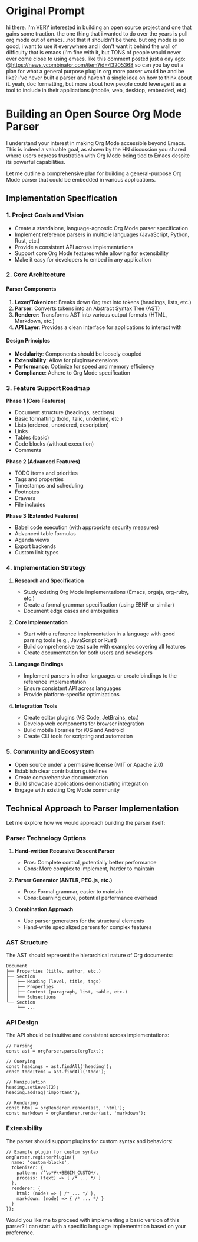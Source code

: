 # Original Prompt
hi there. i'm VERY interested in building an open source project and one that gains some traction. the one thing that i wanted to do over the years is pull org mode out of emacs...not that it shouldn't be there. but org mode is so good, i want to use it everywhere and i don't want it behind the wall of difficulty that is emacs (i'm fine with it, but TONS of people would never ever come close to using emacs. like this comment posted just a day ago: @https://news.ycombinator.com/item?id=43205368  so can you lay out a plan for what a general purpose plug in org more parser would be and be like? i've never built a parser and haven't a single idea on how to think about it. yeah, doc formatting, but more about how people could leverage it as a tool to include in their applications (mobile, web, desktop, embedded, etc). 

# Building an Open Source Org Mode Parser

I understand your interest in making Org Mode accessible beyond Emacs. This is indeed a valuable goal, as shown by the HN discussion you shared where users express frustration with Org Mode being tied to Emacs despite its powerful capabilities.

Let me outline a comprehensive plan for building a general-purpose Org Mode parser that could be embedded in various applications.

## Implementation Specification

### 1. Project Goals and Vision

- Create a standalone, language-agnostic Org Mode parser specification
- Implement reference parsers in multiple languages (JavaScript, Python, Rust, etc.)
- Provide a consistent API across implementations
- Support core Org Mode features while allowing for extensibility
- Make it easy for developers to embed in any application

### 2. Core Architecture

#### Parser Components
1. **Lexer/Tokenizer**: Breaks down Org text into tokens (headings, lists, etc.)
2. **Parser**: Converts tokens into an Abstract Syntax Tree (AST)
3. **Renderer**: Transforms AST into various output formats (HTML, Markdown, etc.)
4. **API Layer**: Provides a clean interface for applications to interact with

#### Design Principles
- **Modularity**: Components should be loosely coupled
- **Extensibility**: Allow for plugins/extensions
- **Performance**: Optimize for speed and memory efficiency
- **Compliance**: Adhere to Org Mode specification

### 3. Feature Support Roadmap

**Phase 1 (Core Features)**
- Document structure (headings, sections)
- Basic formatting (bold, italic, underline, etc.)
- Lists (ordered, unordered, description)
- Links
- Tables (basic)
- Code blocks (without execution)
- Comments

**Phase 2 (Advanced Features)**
- TODO items and priorities
- Tags and properties
- Timestamps and scheduling
- Footnotes
- Drawers
- File includes

**Phase 3 (Extended Features)**
- Babel code execution (with appropriate security measures)
- Advanced table formulas
- Agenda views
- Export backends
- Custom link types

### 4. Implementation Strategy

1. **Research and Specification**
   - Study existing Org Mode implementations (Emacs, orgajs, org-ruby, etc.)
   - Create a formal grammar specification (using EBNF or similar)
   - Document edge cases and ambiguities

2. **Core Implementation**
   - Start with a reference implementation in a language with good parsing tools (e.g., JavaScript or Rust)
   - Build comprehensive test suite with examples covering all features
   - Create documentation for both users and developers

3. **Language Bindings**
   - Implement parsers in other languages or create bindings to the reference implementation
   - Ensure consistent API across languages
   - Provide platform-specific optimizations

4. **Integration Tools**
   - Create editor plugins (VS Code, JetBrains, etc.)
   - Develop web components for browser integration
   - Build mobile libraries for iOS and Android
   - Create CLI tools for scripting and automation

### 5. Community and Ecosystem

- Open source under a permissive license (MIT or Apache 2.0)
- Establish clear contribution guidelines
- Create comprehensive documentation
- Build showcase applications demonstrating integration
- Engage with existing Org Mode community

## Technical Approach to Parser Implementation

Let me explore how we would approach building the parser itself:

### Parser Technology Options

1. **Hand-written Recursive Descent Parser**
   - Pros: Complete control, potentially better performance
   - Cons: More complex to implement, harder to maintain

2. **Parser Generator (ANTLR, PEG.js, etc.)**
   - Pros: Formal grammar, easier to maintain
   - Cons: Learning curve, potential performance overhead

3. **Combination Approach**
   - Use parser generators for the structural elements
   - Hand-write specialized parsers for complex features

### AST Structure

The AST should represent the hierarchical nature of Org documents:

```
Document
├── Properties (title, author, etc.)
├── Section
│   ├── Heading (level, title, tags)
│   ├── Properties
│   ├── Content (paragraph, list, table, etc.)
│   └── Subsections
└── Section
    └── ...
```

### API Design

The API should be intuitive and consistent across implementations:

```
// Parsing
const ast = orgParser.parse(orgText);

// Querying
const headings = ast.findAll('heading');
const todoItems = ast.findAll('todo');

// Manipulation
heading.setLevel(2);
heading.addTag('important');

// Rendering
const html = orgRenderer.render(ast, 'html');
const markdown = orgRenderer.render(ast, 'markdown');
```

### Extensibility

The parser should support plugins for custom syntax and behaviors:

```
// Example plugin for custom syntax
orgParser.registerPlugin({
  name: 'custom-blocks',
  tokenizer: {
    pattern: /^\s*#\+BEGIN_CUSTOM/,
    process: (text) => { /* ... */ }
  },
  renderer: {
    html: (node) => { /* ... */ },
    markdown: (node) => { /* ... */ }
  }
});
```

Would you like me to proceed with implementing a basic version of this parser? I can start with a specific language implementation based on your preference.
